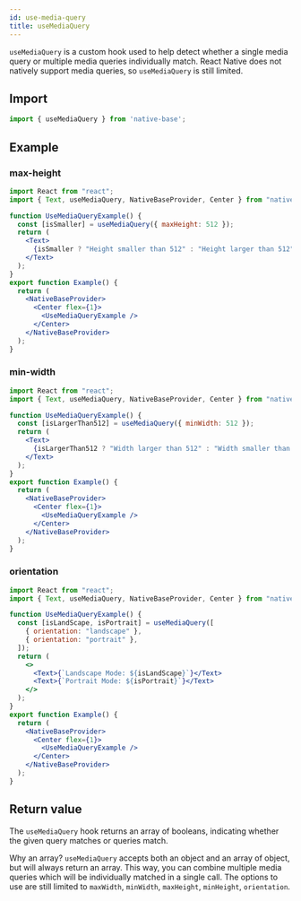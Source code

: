 ```yaml
---
id: use-media-query
title: useMediaQuery
---
```


`useMediaQuery` is a custom hook used to help detect whether a single media query or multiple media queries individually match. React Native does not natively support media queries, so `useMediaQuery` is still limited.

## Import

```jsx
import { useMediaQuery } from 'native-base';
```

## Example

### max-height

```jsx isLive=true
import React from "react";
import { Text, useMediaQuery, NativeBaseProvider, Center } from "native-base";

function UseMediaQueryExample() {
  const [isSmaller] = useMediaQuery({ maxHeight: 512 });
  return (
    <Text>
      {isSmaller ? "Height smaller than 512" : "Height larger than 512"}
    </Text>
  );
}
export function Example() {
  return (
    <NativeBaseProvider>
      <Center flex={1}>
        <UseMediaQueryExample />
      </Center>
    </NativeBaseProvider>
  );
}
```

### min-width

```jsx isLive=true
import React from "react";
import { Text, useMediaQuery, NativeBaseProvider, Center } from "native-base";

function UseMediaQueryExample() {
  const [isLargerThan512] = useMediaQuery({ minWidth: 512 });
  return (
    <Text>
      {isLargerThan512 ? "Width larger than 512" : "Width smaller than 512"}
    </Text>
  );
}
export function Example() {
  return (
    <NativeBaseProvider>
      <Center flex={1}>
        <UseMediaQueryExample />
      </Center>
    </NativeBaseProvider>
  );
}
```

### orientation

```jsx isLive=true
import React from "react";
import { Text, useMediaQuery, NativeBaseProvider, Center } from "native-base";

function UseMediaQueryExample() {
  const [isLandScape, isPortrait] = useMediaQuery([
    { orientation: "landscape" },
    { orientation: "portrait" },
  ]);
  return (
    <>
      <Text>{`Landscape Mode: ${isLandScape}`}</Text>
      <Text>{`Portrait Mode: ${isPortrait}`}</Text>
    </>
  );
}
export function Example() {
  return (
    <NativeBaseProvider>
      <Center flex={1}>
        <UseMediaQueryExample />
      </Center>
    </NativeBaseProvider>
  );
}
```

## Return value

The `useMediaQuery` hook returns an array of booleans, indicating whether the given query matches or queries match.

Why an array? `useMediaQuery` accepts both an object and an array of object, but will always return an array. This way, you can combine multiple media queries which will be individually matched in a single call. The options to use are still limited to `maxWidth`, `minWidth`, `maxHeight`, `minHeight`, `orientation`.
